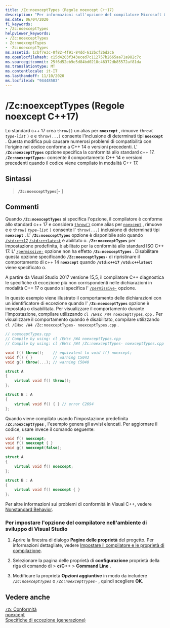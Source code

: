 ```yaml
---
title: /Zc:noexceptTypes (Regole noexcept C++17)
description: "Per informazioni sull'opzione del compilatore Microsoft C++/Zc: noexceptTypes, vedere la pagina relativa alla compatibilità del codice sorgente per C++ 17."
ms.date: 06/04/2020
f1_keywords:
- /Zc:noexceptTypes
helpviewer_keywords:
- /Zc:noexceptTypes
- Zc:noexceptTypes
- -Zc:noexceptTypes
ms.assetid: 1cbf7e3c-0f82-4f91-84dd-612bcf26d2c6
ms.openlocfilehash: c15d4203f343eced7c112757b2665aa71a982c7c
ms.sourcegitcommit: 25f6d52eb9e5d84bd0218c46372db85572af81da
ms.translationtype: MT
ms.contentlocale: it-IT
ms.lasthandoff: 11/10/2020
ms.locfileid: "94448503"
---
```

# <a name="zcnoexcepttypes-c17-noexcept-rules"></a>/Zc:noexceptTypes (Regole noexcept C++17)

Lo standard c++ 17 crea `throw()` un alias per **`noexcept`** , rimuove `throw(` *`type-list`* `)` e e `throw(...)` consente l'inclusione di determinati tipi **`noexcept`** . Questa modifica può causare numerosi problemi di compatibilità con l'origine nel codice conforme a C++ 14 o versioni precedenti. L' **`/Zc:noexceptTypes`** opzione specifica la conformità allo standard c++ 17. **`/Zc:noexceptTypes-`**  consente il comportamento C++ 14 e versioni precedenti quando il codice viene compilato in modalità C++ 17.

## <a name="syntax"></a>Sintassi

> **`/Zc:noexceptTypes`**\[**`-`** ]

## <a name="remarks"></a>Commenti

Quando **`/Zc:noexceptTypes`** si specifica l'opzione, il compilatore è conforme allo standard c++ 17 e considera [`throw()`](../../cpp/exception-specifications-throw-cpp.md) come alias per [`noexcept`](../../cpp/noexcept-cpp.md) , rimuove e e `throw(` *`type-list`* `)` consente l' `throw(...)` inclusione di determinati tipi **`noexcept`** . L' **`/Zc:noexceptTypes`** opzione è disponibile solo quando [`/std:c++17`](std-specify-language-standard-version.md) [`/std:c++latest`](std-specify-language-standard-version.md) è abilitato o. **`/Zc:noexceptTypes`** per impostazione predefinita, è abilitato per la conformità allo standard ISO C++ 17. L' [`/permissive-`](permissive-standards-conformance.md) opzione non ha effetto **`/Zc:noexceptTypes`** . Disabilitare questa opzione specificando **`/Zc:noexceptTypes-`** di ripristinare il comportamento di c++ 14 **`noexcept`** quando **`/std:c++17`** **`/std:c++latest`** viene specificato o.

A partire da Visual Studio 2017 versione 15,5, il compilatore C++ diagnostica le specifiche di eccezione più non corrispondenti nelle dichiarazioni in modalità C++ 17 o quando si specifica l' [`/permissive-`](permissive-standards-conformance.md) opzione.

In questo esempio viene illustrato il comportamento delle dichiarazioni con un identificatore di eccezione quando l' **`/Zc:noexceptTypes`** opzione è impostata o disabilitata. Per visualizzare il comportamento durante l'impostazione, compilare utilizzando `cl /EHsc /W4 noexceptTypes.cpp` . Per visualizzare il comportamento quando è disabilitato, compilare utilizzando `cl /EHsc /W4 /Zc:noexceptTypes- noexceptTypes.cpp` .

```cpp
// noexceptTypes.cpp
// Compile by using: cl /EHsc /W4 noexceptTypes.cpp
// Compile by using: cl /EHsc /W4 /Zc:noexceptTypes- noexceptTypes.cpp

void f() throw();    // equivalent to void f() noexcept;
void f() { }         // warning C5043
void g() throw(...); // warning C5040

struct A
{
    virtual void f() throw();
};

struct B : A
{
    virtual void f() { } // error C2694
};
```

Quando viene compilato usando l'impostazione predefinita **`/Zc:noexceptTypes`** , l'esempio genera gli avvisi elencati. Per aggiornare il codice, usare invece il comando seguente:

```cpp
void f() noexcept;
void f() noexcept { }
void g() noexcept(false);

struct A
{
    virtual void f() noexcept;
};

struct B : A
{
    virtual void f() noexcept { }
};
```

Per altre informazioni sui problemi di conformità in Visual C++, vedere [Nonstandard Behavior](../../cpp/nonstandard-behavior.md).

### <a name="to-set-this-compiler-option-in-the-visual-studio-development-environment"></a>Per impostare l'opzione del compilatore nell'ambiente di sviluppo di Visual Studio

1. Aprire la finestra di dialogo **Pagine delle proprietà** del progetto. Per informazioni dettagliate, vedere [Impostare il compilatore e le proprietà di compilazione](../working-with-project-properties.md).

1. Selezionare la pagina delle proprietà di **configurazione** proprietà della riga di comando di  >  **c/C++**  >  **Command Line** .

1. Modificare la proprietà **Opzioni aggiuntive** in modo da includere *`/Zc:noexceptTypes`* o *`/Zc:noexceptTypes-`* , quindi scegliere **OK**.

## <a name="see-also"></a>Vedere anche

[`/Zc` Conformità](zc-conformance.md)\
[noexcept](../../cpp/noexcept-cpp.md)\
[Specifiche di eccezione (generazione)](../../cpp/exception-specifications-throw-cpp.md)
